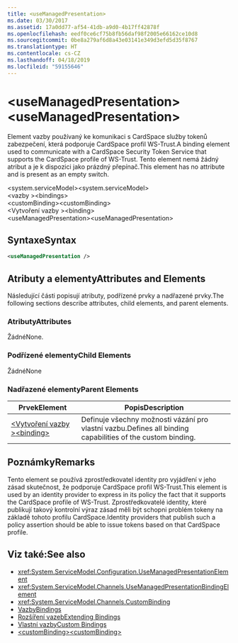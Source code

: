 ```yaml
---
title: <useManagedPresentation>
ms.date: 03/30/2017
ms.assetid: 17a0dd77-af54-41db-a9d0-4b17ff42878f
ms.openlocfilehash: eedf0ce6cf75b8fb56daf98f2005e66162ce10d8
ms.sourcegitcommit: 0be8a279af6d8a43e03141e349d3efd5d35f8767
ms.translationtype: HT
ms.contentlocale: cs-CZ
ms.lasthandoff: 04/18/2019
ms.locfileid: "59155646"
---
```

# <a name="usemanagedpresentation"></a><span data-ttu-id="31f8e-101">\<useManagedPresentation></span><span class="sxs-lookup"><span data-stu-id="31f8e-101">\<useManagedPresentation></span></span>
<span data-ttu-id="31f8e-102">Element vazby používaný ke komunikaci s CardSpace služby tokenů zabezpečení, která podporuje CardSpace profil WS-Trust.</span><span class="sxs-lookup"><span data-stu-id="31f8e-102">A binding element used to communicate with a CardSpace Security Token Service that supports the CardSpace profile of WS-Trust.</span></span> <span data-ttu-id="31f8e-103">Tento element nemá žádný atribut a je k dispozici jako prázdný přepínač.</span><span class="sxs-lookup"><span data-stu-id="31f8e-103">This element has no attribute and is present as an empty switch.</span></span>  
  
 <span data-ttu-id="31f8e-104">\<system.serviceModel></span><span class="sxs-lookup"><span data-stu-id="31f8e-104">\<system.serviceModel></span></span>  
<span data-ttu-id="31f8e-105">\<vazby ></span><span class="sxs-lookup"><span data-stu-id="31f8e-105">\<bindings></span></span>  
<span data-ttu-id="31f8e-106">\<customBinding></span><span class="sxs-lookup"><span data-stu-id="31f8e-106">\<customBinding></span></span>  
<span data-ttu-id="31f8e-107">\<Vytvoření vazby ></span><span class="sxs-lookup"><span data-stu-id="31f8e-107">\<binding></span></span>  
<span data-ttu-id="31f8e-108">\<useManagedPresentation></span><span class="sxs-lookup"><span data-stu-id="31f8e-108">\<useManagedPresentation></span></span>  
  
## <a name="syntax"></a><span data-ttu-id="31f8e-109">Syntaxe</span><span class="sxs-lookup"><span data-stu-id="31f8e-109">Syntax</span></span>  
  
```xml  
<useManagedPresentation />
```  
  
## <a name="attributes-and-elements"></a><span data-ttu-id="31f8e-110">Atributy a elementy</span><span class="sxs-lookup"><span data-stu-id="31f8e-110">Attributes and Elements</span></span>  
 <span data-ttu-id="31f8e-111">Následující části popisují atributy, podřízené prvky a nadřazené prvky.</span><span class="sxs-lookup"><span data-stu-id="31f8e-111">The following sections describe attributes, child elements, and parent elements.</span></span>  
  
### <a name="attributes"></a><span data-ttu-id="31f8e-112">Atributy</span><span class="sxs-lookup"><span data-stu-id="31f8e-112">Attributes</span></span>  
 <span data-ttu-id="31f8e-113">Žádné</span><span class="sxs-lookup"><span data-stu-id="31f8e-113">None.</span></span>  
  
### <a name="child-elements"></a><span data-ttu-id="31f8e-114">Podřízené elementy</span><span class="sxs-lookup"><span data-stu-id="31f8e-114">Child Elements</span></span>  
 <span data-ttu-id="31f8e-115">Žádné</span><span class="sxs-lookup"><span data-stu-id="31f8e-115">None</span></span>  
  
### <a name="parent-elements"></a><span data-ttu-id="31f8e-116">Nadřazené elementy</span><span class="sxs-lookup"><span data-stu-id="31f8e-116">Parent Elements</span></span>  
  
|<span data-ttu-id="31f8e-117">Prvek</span><span class="sxs-lookup"><span data-stu-id="31f8e-117">Element</span></span>|<span data-ttu-id="31f8e-118">Popis</span><span class="sxs-lookup"><span data-stu-id="31f8e-118">Description</span></span>|  
|-------------|-----------------|  
|[<span data-ttu-id="31f8e-119">\<Vytvoření vazby ></span><span class="sxs-lookup"><span data-stu-id="31f8e-119">\<binding></span></span>](../../../../../docs/framework/misc/binding.md)|<span data-ttu-id="31f8e-120">Definuje všechny možnosti vázání pro vlastní vazbu.</span><span class="sxs-lookup"><span data-stu-id="31f8e-120">Defines all binding capabilities of the custom binding.</span></span>|  
  
## <a name="remarks"></a><span data-ttu-id="31f8e-121">Poznámky</span><span class="sxs-lookup"><span data-stu-id="31f8e-121">Remarks</span></span>  
 <span data-ttu-id="31f8e-122">Tento element se používá zprostředkovatel identity pro vyjádření v jeho zásad skutečnost, že podporuje CardSpace profil WS-Trust.</span><span class="sxs-lookup"><span data-stu-id="31f8e-122">This element is used by an identity provider to express in its policy the fact that it supports the CardSpace profile of WS-Trust.</span></span> <span data-ttu-id="31f8e-123">Zprostředkovatelé identity, které publikují takový kontrolní výraz zásad měli být schopni problém tokeny na základě tohoto profilu CardSpace.</span><span class="sxs-lookup"><span data-stu-id="31f8e-123">Identity providers that publish such a policy assertion should be able to issue tokens based on that CardSpace profile.</span></span>  
  
## <a name="see-also"></a><span data-ttu-id="31f8e-124">Viz také:</span><span class="sxs-lookup"><span data-stu-id="31f8e-124">See also</span></span>

- <xref:System.ServiceModel.Configuration.UseManagedPresentationElement>
- <xref:System.ServiceModel.Channels.UseManagedPresentationBindingElement>
- <xref:System.ServiceModel.Channels.CustomBinding>
- [<span data-ttu-id="31f8e-125">Vazby</span><span class="sxs-lookup"><span data-stu-id="31f8e-125">Bindings</span></span>](../../../../../docs/framework/wcf/bindings.md)
- [<span data-ttu-id="31f8e-126">Rozšíření vazeb</span><span class="sxs-lookup"><span data-stu-id="31f8e-126">Extending Bindings</span></span>](../../../../../docs/framework/wcf/extending/extending-bindings.md)
- [<span data-ttu-id="31f8e-127">Vlastní vazby</span><span class="sxs-lookup"><span data-stu-id="31f8e-127">Custom Bindings</span></span>](../../../../../docs/framework/wcf/extending/custom-bindings.md)
- [<span data-ttu-id="31f8e-128">\<customBinding></span><span class="sxs-lookup"><span data-stu-id="31f8e-128">\<customBinding></span></span>](../../../../../docs/framework/configure-apps/file-schema/wcf/custombinding.md)
